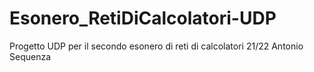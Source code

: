 # Esonero_RetiDiCalcolatori-UDP

Progetto UDP per il secondo esonero di reti di calcolatori 21/22
Antonio Sequenza
